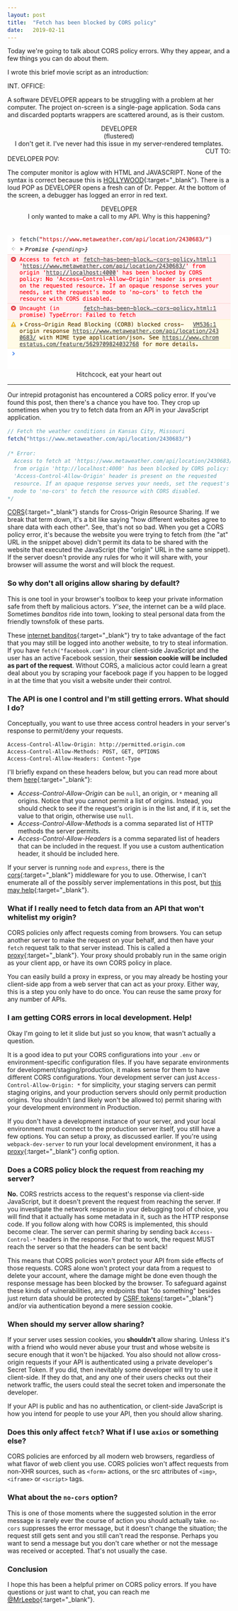 ```yaml
---
layout: post
title:  "Fetch has been blocked by CORS policy"
date:   2019-02-11
---
```


Today we're going to talk about CORS policy errors. Why they appear, and a few things you can do about them.

I wrote this brief movie script as an introduction:

INT. OFFICE:

A software DEVELOPER appears to be struggling with a problem at her computer. The project on-screen is a single-page application. Soda cans and discarded poptarts wrappers are scattered around, as is their custom.

<center>DEVELOPER</center>
<center>(flustered)</center>
<center>I don't get it. I've never had this issue in my server-rendered templates.</center>

<div><div style="float: right;">CUT TO:</div><br/></div>
DEVELOPER POV:

The computer monitor is aglow with HTML and JAVASCRIPT. None of the syntax is correct because this is [HOLLYWOOD](https://www.youtube.com/watch?v=u8qgehH3kEQ){:target="_blank"}. There is a loud POP as DEVELOPER opens a fresh can of Dr. Pepper. At the bottom of the screen, a debugger has logged an error in red text.

<center>DEVELOPER</center>
<center>I only wanted to make a call to my API. Why is this happening?</center>
<br/>
<br/>
<img src="/assets/CorsError.png" alt="Example of a CORS error">
<center>Hitchcock, eat your heart out</center>
<hr>

Our intrepid protagonist has encountered a CORS policy error. If you've found this post, then there's a chance you have too. They crop up sometimes when you try to fetch data from an API in your JavaScript application.

```js
// Fetch the weather conditions in Kansas City, Missouri
fetch("https://www.metaweather.com/api/location/2430683/")

/* Error:
  Access to fetch at 'https://www.metaweather.com/api/location/2430683/'
  from origin 'http://localhost:4000' has been blocked by CORS policy: No
  'Access-Control-Allow-Origin' header is present on the requested
  resource. If an opaque response serves your needs, set the request's
  mode to 'no-cors' to fetch the resource with CORS disabled.
*/
```

[CORS](https://devdocs.io/http/cors){:target="_blank"} stands for Cross-Origin Resource Sharing. If we break that term down, it's a bit like saying "how different websites agree to share data with each other". See, that's not so bad. When you get a CORS policy error, it's because the website you were trying to fetch from (the "at" URL in the snippet above) didn't permit its data to be shared with the website that executed the JavaScript (the "origin" URL in the same snippet). If the server doesn't provide any rules for who it will share with, your browser will assume the worst and will block the request.

### So why don't all origins allow sharing by default?

This is one tool in your browser's toolbox to keep your private information safe from theft by malicious actors. <em>Y'see</em>, the internet can be a wild place. Sometimes <em>banditos</em> ride into town, looking to steal personal data from the friendly townsfolk of these parts.

These [internet banditos](https://en.wikipedia.org/wiki/Cross-site_scripting){:target="_blank"} try to take advantage of the fact that you may still be logged into another website, to try to steal information. If you have `fetch("facebook.com")` in your client-side JavaScript and the user has an active Facebook session, their <b>session cookie will be included as part of the request</b>. Without CORS, a malicious actor could learn a great deal about you by scraping your facebook page if you happen to be logged in at the time that you visit a website under their control.

### The API is one I control and I'm still getting errors. What should I do?

Conceptually, you want to use three access control headers in your server's response to permit/deny your requests.

```
Access-Control-Allow-Origin: http://permitted.origin.com
Access-Control-Allow-Methods: POST, GET, OPTIONS
Access-Control-Allow-Headers: Content-Type
```

I'll briefly expand on these headers below, but you can read more about them [here](https://developer.mozilla.org/en-US/docs/Web/HTTP/CORS){:target="_blank"}:

- <i>Access-Control-Allow-Origin</i> can be `null`, an origin, or `*` meaning all origins. Notice that you cannot permit a list of origins. Instead, you should check to see if the request's origin is in the list and, if it is, set the value to that origin, otherwise use `null`.
- <i>Access-Control-Allow-Methods</i> is a comma separated list of HTTP methods the server permits.
- <i>Access-Control-Allow-Headers</i> is a comma separated list of headers that can be included in the request. If you use a custom authentication header, it should be included here.

If your server is running `node` and `express`, there is the [cors](https://expressjs.com/en/resources/middleware/cors.html){:target="_blank"} middleware for you to use. Otherwise, I can't enumerate all of the possibly server implementations in this post, but [this may help](https://enable-cors.org/server.html){:target="_blank"}.

### What if I really need to fetch data from an API that won't whitelist my origin?

CORS policies only affect requests coming from browsers. You can setup another server to make the request on your behalf, and then have your `fetch` request talk to that server instead. This is called a [proxy](https://devdocs.io/http/proxy_servers_and_tunneling){:target="_blank"}. Your proxy should probably run in the same origin as your client app, or have its own CORS policy in place.

You can easily build a proxy in express, or you may already be hosting your client-side app from a web server that can act as your proxy. Either way, this is a step you only have to do once. You can reuse the same proxy for any number of APIs.

### I am getting CORS errors in local development. Help!

Okay I'm going to let it slide but just so you know, that wasn't actually a question.

It is a good idea to put your CORS configurations into your `.env` or environment-specific configuration files. If you have separate environments for development/staging/production, it makes sense for them to have different CORS configurations. Your development server can just `Access-Control-Allow-Origin: *` for simplicity, your staging servers can permit staging origins, and your production servers should only permit production origins. You shouldn't (and likely won't be allowed to) permit sharing with your development environment in Production.

If you don't have a development instance of your server, and your local environment must connect to the production server itself, you still have a few options. You can setup a proxy, as discussed earlier. If you're using `webpack-dev-server` to run your local development environment, it has a [proxy](https://webpack.js.org/configuration/dev-server/#devserver-proxy){:target="_blank"} config option.

### Does a CORS policy block the request from reaching my server?

<b>No.</b> CORS restricts access to the request's response via client-side JavaScript, but it doesn't prevent the request from reaching the server. If you investigate the network response in your debugging tool of choice, you will find that it actually has some metadata in it, such as the HTTP response code. If you follow along with how CORS is implemented, this should become clear. The server can permit sharing by sending back `Access-Control-*` headers in the response. For that to work, the request MUST reach the server so that the headers can be sent back!

This means that CORS policies won't protect your API from side effects of those requests. CORS alone won't protect your data from a request to delete your account, where the damage might be done even though the response message has been blocked by the browser. To safeguard against these kinds of vulnerabilities, any endpoints that "do something" besides just return data should be protected by [CSRF tokens](https://www.owasp.org/index.php/Cross-Site_Request_Forgery_(CSRF)_Prevention_Cheat_Sheet#Primary_Defense_Techniques){:target="_blank"} and/or via authentication beyond a mere session cookie.

### When should my server allow sharing?

If your server uses session cookies, you <b>shouldn't</b> allow sharing. Unless it's with a friend who would never abuse your trust and whose website is secure enough that it won't be hijacked. You also should not allow cross-origin requests if your API is authenticated using a private developer's Secret Token. If you did, then inevitably some developer will try to use it client-side. If they do that, and any one of their users checks out their network traffic, the users could steal the secret token and impersonate the developer.

If your API is public and has no authentication, or client-side JavaScript is how you intend for people to use your API, then you should allow sharing.

### Does this only affect `fetch`? What if I use `axios` or something else?

CORS policies are enforced by all modern web browsers, regardless of what flavor of web client you use. CORS policies won't affect requests from non-XHR sources, such as `<form>` actions, or the src attributes of `<img>`, `<iframe>` or `<script>` tags.

### What about the `no-cors` option?

This is one of those moments where the suggested solution in the error message is rarely ever the course of action you should actually take. `no-cors` suppresses the error message, but it doesn't change the situation; the request still gets sent and you still can't read the response. Perhaps you want to send a message but you don't care whether or not the message was received or accepted. That's not usually the case.

### Conclusion

I hope this has been a helpful primer on CORS policy errors. If you have questions or just want to chat, you can reach me [@MrLeebo](https://twitter.com/MrLeebo){:target="_blank"}.
